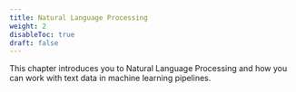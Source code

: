 ```yaml
---
title: Natural Language Processing
weight: 2
disableToc: true
draft: false
---
```


This chapter introduces you to Natural Language Processing and how you can work with text data in machine learning pipelines.
